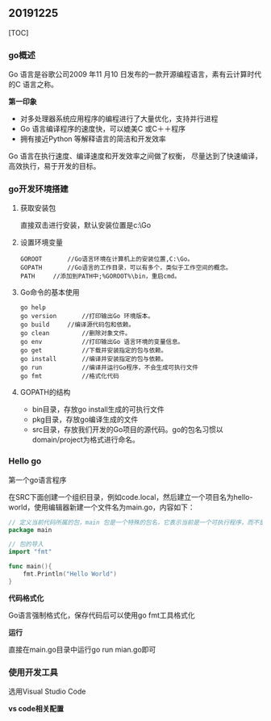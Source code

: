 ## 20191225

[TOC]

### go概述

Go 语言是谷歌公司2009 年11 月10 日发布的一款开源编程语言，素有云计算时代的C 语言之称。

**第一印象**

* 对多处理器系统应用程序的编程进行了大量优化，支持并行进程
* Go 语言编译程序的速度快，可以媲美C 或C＋＋程序
* 拥有接近Python 等解释语言的简洁和开发效率

Go 语言在执行速度、编译速度和开发效率之间做了权衡， 尽量达到了快速编译，高效执行，易于开发的目标。

### go开发环境搭建

1. 获取安装包

   直接双击进行安装，默认安装位置是c:\Go

2. 设置环境变量

   ```shell
   GOROOT		//Go语言环境在计算机上的安装位置,C:\Go。
   GOPATH		//Go语言的工作目录，可以有多个，类似于工作空间的概念。
   PATH		//添加到PATH中;%GOROOT%\bin，重启cmd。
   ```

3. Go命令的基本使用

   ```shell
   go help
   go version		//打印输出Go 环境版本。
   go build		//编译源代码包和依赖。
   go clean 		//删除对象文件。
   go env			//打印输出Go 语言环境的变量信息。
   go get			//下载并安装指定的包与依赖。
   go install		//编译并安装指定的包与依赖。
   go run			//编译并运行Go程序，不会生成可执行文件
   go fmt			//格式化代码
   ```

4. GOPATH的结构
   * bin目录，存放go install生成的可执行文件
   * pkg目录，存放go编译生成的文件
   * src目录，存放我们开发的Go项目的源代码。go的包名习惯以domain/project为格式进行命名。

### Hello go

第一个go语言程序

在SRC下面创建一个组织目录，例如code.local，然后建立一个项目名为hello-world，使用编辑器新建一个文件名为main.go，内容如下：

```go
// 定义当前代码所属的包，main 包是一个特殊的包名，它表示当前是一个可执行程序，而不是一个库
package main

// 包的导入
import "fmt"  

func main(){
	fmt.Println("Hello World")
}
```

**代码格式化**

Go语言强制格式化，保存代码后可以使用go fmt工具格式化

**运行**

直接在main.go目录中运行go run mian.go即可

### 使用开发工具

选用Visual Studio Code

**vs code相关配置**

